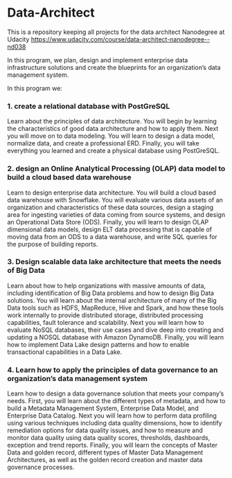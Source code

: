 # Data-Architect
This is a repository keeping all projects for the data architect Nanodegree at Udacity https://www.udacity.com/course/data-architect-nanodegree--nd038

In this program, we plan, design and implement enterprise data infrastructure solutions and create the blueprints for an organization’s data management system. 

In this program we:
### 1. create a relational database with PostGreSQL
Learn about the principles of data architecture. You will begin by learning the characteristics of good data architecture and how to apply them. Next you will move on to data modeling. You will learn to design a data model, normalize data, and create a professional ERD. Finally, you will take everything you learned and create a physical database using PostGreSQL.
### 2. design an Online Analytical Processing (OLAP) data model to build a cloud based data warehouse
Learn to design enterprise data architecture. You will build a cloud based data warehouse with Snowflake. You will evaluate various data assets of an organization and characteristics of these data sources, design a staging area for ingesting varieties of data coming from source systems, and design an Operational Data Store (ODS). Finally, you will learn to design OLAP dimensional data models, design ELT data processing that is capable of moving data from an ODS to a data warehouse, and write SQL queries for the purpose of building reports.
### 3. Design scalable data lake architecture that meets the needs of Big Data
Learn about how to help organizations with massive amounts of data, including identification of Big Data problems and how to design Big Data solutions. You will learn about the internal architecture of many of the Big Data tools such as HDFS, MapReduce, Hive and Spark, and how these tools work internally to provide distributed storage, distributed processing capabilities, fault tolerance and scalability. Next you will learn how to evaluate NoSQL databases, their use cases and dive deep into creating and updating a NOSQL database with Amazon DynamoDB. Finally, you will learn how to implement Data Lake design patterns and how to enable transactional capabilities in a Data Lake.
### 4. Learn how to apply the principles of data governance to an organization’s data management system
Learn how to design a data governance solution that meets your company’s needs. First, you will learn about the different types of metadata, and how to build a Metadata Management System, Enterprise Data Model, and Enterprise Data Catalog. Next you will learn how to perform data profiling using various techniques including data quality dimensions, how to identify remediation options for data quality issues, and how to measure and monitor data quality using data quality scores, thresholds, dashboards, exception and trend reports. Finally, you will learn the concepts of Master Data and golden record, different types of Master Data Management Architectures, as well as the golden record creation and master data governance processes.
